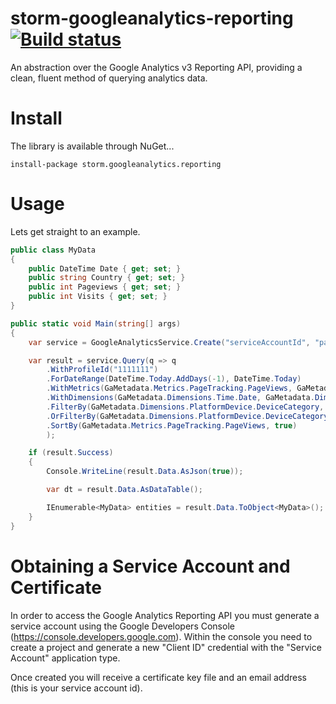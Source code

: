 storm-googleanalytics-reporting [![Build status](https://ci.appveyor.com/api/projects/status/dk5lm9y2a5c9kl9m?svg=true)](https://ci.appveyor.com/project/StormID/storm-googleanalytics-reporting)
==============

An abstraction over the Google Analytics v3 Reporting API, providing a clean, fluent method of querying analytics data.

Install
==============

The library is available through NuGet...
```
install-package storm.googleanalytics.reporting
```

Usage
==============

Lets get straight to an example.

```C#
public class MyData
{
	public DateTime Date { get; set; }
	public string Country { get; set; }
	public int Pageviews { get; set; }
	public int Visits { get; set; }
}

public static void Main(string[] args)
{
	var service = GoogleAnalyticsService.Create("serviceAccountId", "path/to/certificate");

	var result = service.Query(q => q
		.WithProfileId("1111111")
		.ForDateRange(DateTime.Today.AddDays(-1), DateTime.Today)
		.WithMetrics(GaMetadata.Metrics.PageTracking.PageViews, GaMetadata.Metrics.Session.Visits)
		.WithDimensions(GaMetadata.Dimensions.Time.Date, GaMetadata.Dimensions.GeoNetwork.Country)
		.FilterBy(GaMetadata.Dimensions.PlatformDevice.DeviceCategory, GaMetadata.FilterOperator.IsEqual, "tablet")
		.OrFilterBy(GaMetadata.Dimensions.PlatformDevice.DeviceCategory, GaMetadata.FilterOperator.IsEqual, "mobile")
		.SortBy(GaMetadata.Metrics.PageTracking.PageViews, true)
		);

	if (result.Success)
	{
		Console.WriteLine(result.Data.AsJson(true));

		var dt = result.Data.AsDataTable();

		IEnumerable<MyData> entities = result.Data.ToObject<MyData>();
	}
}
```

Obtaining a Service Account and Certificate
================
In order to access the Google Analytics Reporting API you must generate a service account using the Google Developers Console (https://console.developers.google.com).  Within the console you need to create a project and generate a new "Client ID" credential with the "Service Account" application type.

Once created you will receive a certificate key file and an email address (this is your service account id).